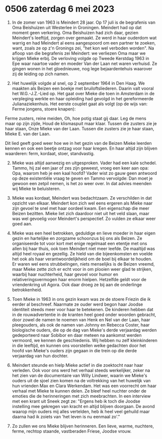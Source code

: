 # 0506 zaterdag 6 mei 2023


1. In de zomer van 1963 is Meindert 28 jaar. Op 17 juli is de begrafenis van Oma Beishuizen uit Westerlee in Groningen. Meindert had op dat moment geen verkering. Oma Beishuizen had zich daar, gezien Meindert's leeftijd, zorgen over gemaakt. Ze werd in haar ouderdom wat warrig en had Meindert al eens aangespoord om een partner te zoeken, want, zoals ze op z'n Gronings zei, "het kon wel verboden worden". Na afloop van die begrafenis zei Meindert: we verliezen Oma maar we krijgen Mieke erbij. De verloving volgde op Tweede Kerstdag 1963 in Epe waar naartoe vader en moeder Van der Laan net waren verhuisd. Ze gingen wonen in het gloednieuwe, nog lege bejaardentehuis waarover zij de leiding op zich namen. 

2. Het huwelijk volgde al snel, op 2 september 1964 in Den Haag. We maakten als Beizen een boekje met bruiloftsliederen. Daarin valt vooral het W.G.-J.Z.-Lied op. Het gaat over Mieke die toen in Amsterdam in de verpleging werkte en haar opleiding had gevolgd in het gereformeerde Julianaziekenhuis. Het eerste couplet gaat als volgt (op de wijs van: Ferme jongens, stoere knapen):

Ferme zusters, reine meiden,
Oh, hoe potig staat gij daar.
Leg de mens maar op zijn zijde,
Houd de klismaspuit maar klaar.
Tussen die zusters zie je haar staan,
Onze Mieke van der Laan.
Tussen die zusters zie je haar staan,
Mieke E. van der Laan.

Dit lied geeft goed weer hoe we in het gezin van de Beizen Mieke leerden kennen en ook een beetje ontzag voor haar kregen. En haar altijd zijn blijven waarderen: ferm, kordaat, stoer, standvastig.

2. Mieke was altijd aanwezig en uitgesproken. Vader had een kale schedel. Tammo, hij zal een jaar of zes zijn geweest, vroeg een keer aan opa: Opa, waarom heb je een kaal hoofd? Vader wist zo gauw geen antwoord op deze existentiële vraag te geven en Tammo vervolgde: Dan moet je gewoon een zetpil nemen, is het zo weer over. In dat advies meenden wij Mieke te beluisteren. 

3. Mieke was kordaat, Meindert was bedachtzaam. Ze verschilden in dat opzicht van elkaar. Meindert kon zich wel eens ergeren als Mieke naar zijn gevoel te snel met haar oordeel kwam. Een eigenschap die meer Beizen bezitten. Mieke liet zich daardoor niet uit het veld slaan, maar was wel gevoelig voor Meindert's perspectief. Zo vulden ze elkaar weer goed aan.

4. Mieke was een heel betrokken, geduldige en lieve moeder in haar eigen gezin en hartelijke en zorgzame schoonzus bij ons als Beizen. Ze organiseerde tot voor kort met enige regelmaat een etentje met ons allen bij haar thuis, ook toen Meindert niet meer leefde. De maaltijd was altijd heel royaal en gezellig. Ze hield van die bijeenkomsten en voelde het ook als haar verantwoordelijkheid om de boel bij elkaar te houden. Er waren wel eens strubbelingen, niets menselijks is de Beizen vreemd, maar Mieke zette zich er echt voor in om plooien weer glad te strijken, waarbij haar nuchterheid, haar gevoel voor humor en relativeringsvermogen haar enorm hielpen. Hetzelfde geldt voor de vriendenkring uit Agora. Ook daar droeg ze bij aan de onderlinge betrokkenheid.

5. Toen Mieke in 1963 in ons gezin kwam was ze de stoere Friezin die ik eerder al beschreef. Naarmate ze ouder werd begon haar Joodse identiteit steeds meer voor haar te betekenen. De kinderen hebben dat in de rouwadvertentie in de kranten heel goed onder woorden gebracht, door zowel de namen te noemen van Henk en Nel van der Laan, haar pleegouders, als ook de namen van Johnny en Rebecca Coster, haar biologische ouders, die op de dag van Mieke's derde verjaardag werden gedeporteerd naar Sobibor en daar meteen na aankomst werden vermoord, we kennen de geschiedenis. Wij hebben nu zelf kleinkinderen in die leeftijd, en kunnen ons voorstellen welke gedachten door het hoofd van Mieke's ouders zijn gegaan in die trein op die derde verjaardag van hun dochter. 

6. Meindert steunde en hielp Mieke actief in die zoektocht naar haar verleden. Ook voor ons werd het verhaal steeds werkelijker, zeker na het zien van de documentaire van Willy Lindwer, waarin we Mieke's ouders uit de sjoel zien komen na de voltrekking van het huwelijk van hun vrienden  Max en Clara Werkendam. Het was een voorrecht om haar verhaal met Mieke te kunnen delen. Ze bleef heel nuchter onder de emoties die de herinneringen met zich meebrachten. In een interview met een krant uit Sneek zegt ze: "Ergens heb ik toch die Joodse instelling mee gekregen van kracht en altijd blijven doorgaan. De avond waarop mijn ouders mij alles vertelden, heb ik heel veel gehuild maar daarna had ik zoiets van 'het leven is nu eenmaal zo'."

7. Zo zullen we ons Mieke blijven herinneren. Een lieve, warme, nuchtere, ferme, rechtop staande, vastberaden Friese, Joodse vrouw. 

